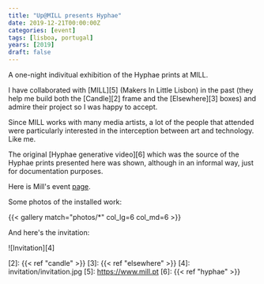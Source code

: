 ```yaml
---
title: "Up@MILL presents Hyphae"
date: 2019-12-21T00:00:00Z
categories: [event]
tags: [lisboa, portugal]
years: [2019]
draft: false
---
```


A one-night indivitual exhibition of the Hyphae prints at MILL.
<!--more-->

I have collaborated with [MILL][5] (Makers In Little Lisbon) in the past (they help me build both the [Candle][2] frame and the [Elsewhere][3] boxes) and admire their project so I was happy to accept.

Since MILL works with many media artists, a lot of the people that attended were particularly interested in the interception between art and technology. Like me.

The original [Hyphae generative video][6] which was the source of the Hyphae prints presented here was shown, although in an informal way, just for documentation purposes.

[1]: https://mill.pt/agenda/upmill-2
Here is Mill's event [page][1].

Some photos of the installed work:

{{< gallery match="photos/*" col_lg=6 col_md=6 >}}

And here's the invitation:

![Invitation][4]

[2]: {{< ref "candle" >}}
[3]: {{< ref "elsewhere" >}}
[4]: invitation/invitation.jpg
[5]: <https://www.mill.pt>
[6]: {{< ref "hyphae" >}}
